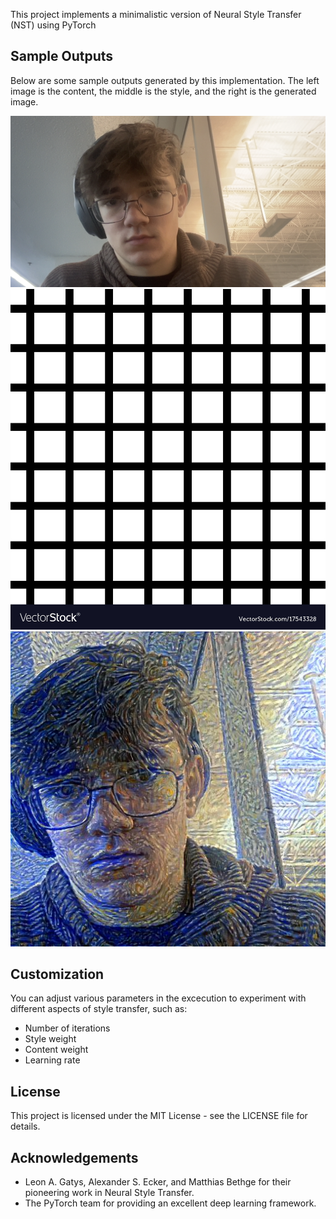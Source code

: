 

This project implements a minimalistic version of Neural Style Transfer (NST) using PyTorch


## Sample Outputs
Below are some sample outputs generated by this implementation. The left image is the content, the middle is the style, and the right is the generated image.

![Content Image](content.png) ![Style Image](grid.png) ![Generated Image](sample-output.png)

## Customization
You can adjust various parameters in the excecution to experiment with different aspects of style transfer, such as:
- Number of iterations
- Style weight
- Content weight
- Learning rate


## License
This project is licensed under the MIT License - see the LICENSE file for details.

## Acknowledgements
- Leon A. Gatys, Alexander S. Ecker, and Matthias Bethge for their pioneering work in Neural Style Transfer.
- The PyTorch team for providing an excellent deep learning framework.
